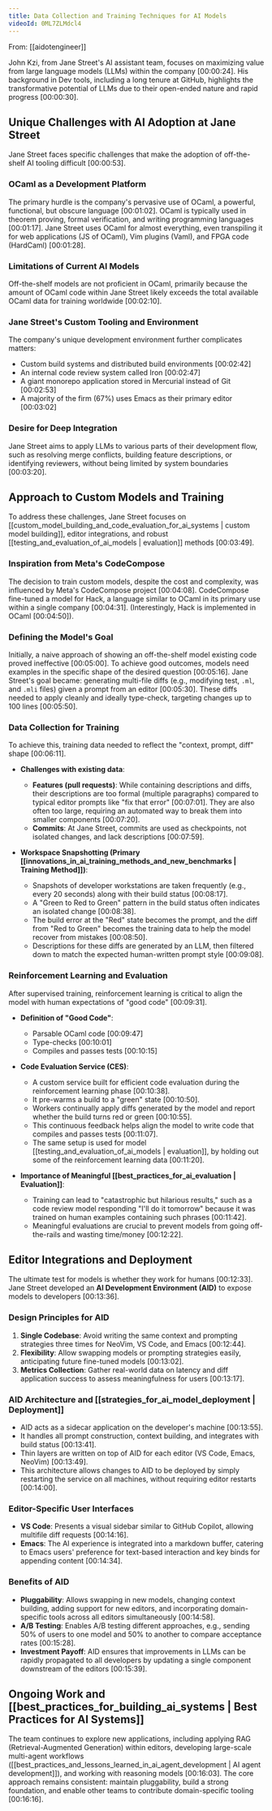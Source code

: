 ```yaml
---
title: Data Collection and Training Techniques for AI Models
videoId: 0ML7ZLMdcl4
---
```


From: [[aidotengineer]] <br/> 

John Kzi, from Jane Street's AI assistant team, focuses on maximizing value from large language models (LLMs) within the company <a class="yt-timestamp" data-t="00:00:24">[00:00:24]</a>. His background in Dev tools, including a long tenure at GitHub, highlights the transformative potential of LLMs due to their open-ended nature and rapid progress <a class="yt-timestamp" data-t="00:00:30">[00:00:30]</a>.

## Unique Challenges with AI Adoption at Jane Street

Jane Street faces specific challenges that make the adoption of off-the-shelf AI tooling difficult <a class="yt-timestamp" data-t="00:00:53">[00:00:53]</a>.

### OCaml as a Development Platform
The primary hurdle is the company's pervasive use of OCaml, a powerful, functional, but obscure language <a class="yt-timestamp" data-t="00:01:02">[00:01:02]</a>. OCaml is typically used in theorem proving, formal verification, and writing programming languages <a class="yt-timestamp" data-t="00:01:17">[00:01:17]</a>. Jane Street uses OCaml for almost everything, even transpiling it for web applications (JS of OCaml), Vim plugins (Vaml), and FPGA code (HardCaml) <a class="yt-timestamp" data-t="00:01:28">[00:01:28]</a>.

### Limitations of Current AI Models
Off-the-shelf models are not proficient in OCaml, primarily because the amount of OCaml code within Jane Street likely exceeds the total available OCaml data for training worldwide <a class="yt-timestamp" data-t="00:02:10">[00:02:10]</a>.

### Jane Street's Custom Tooling and Environment
The company's unique development environment further complicates matters:
*   Custom build systems and distributed build environments <a class="yt-timestamp" data-t="00:02:42">[00:02:42]</a>
*   An internal code review system called Iron <a class="yt-timestamp" data-t="00:02:47">[00:02:47]</a>
*   A giant monorepo application stored in Mercurial instead of Git <a class="yt-timestamp" data-t="00:02:53">[00:02:53]</a>
*   A majority of the firm (67%) uses Emacs as their primary editor <a class="yt-timestamp" data-t="00:03:02">[00:03:02]</a>

### Desire for Deep Integration
Jane Street aims to apply LLMs to various parts of their development flow, such as resolving merge conflicts, building feature descriptions, or identifying reviewers, without being limited by system boundaries <a class="yt-timestamp" data-t="00:03:20">[00:03:20]</a>.

## Approach to Custom Models and Training

To address these challenges, Jane Street focuses on [[custom_model_building_and_code_evaluation_for_ai_systems | custom model building]], editor integrations, and robust [[testing_and_evaluation_of_ai_models | evaluation]] methods <a class="yt-timestamp" data-t="00:03:49">[00:03:49]</a>.

### Inspiration from Meta's CodeCompose
The decision to train custom models, despite the cost and complexity, was influenced by Meta's CodeCompose project <a class="yt-timestamp" data-t="00:04:08">[00:04:08]</a>. CodeCompose fine-tuned a model for Hack, a language similar to OCaml in its primary use within a single company <a class="yt-timestamp" data-t="00:04:31">[00:04:31]</a>. (Interestingly, Hack is implemented in OCaml <a class="yt-timestamp" data-t="00:04:50">[00:04:50]</a>).

### Defining the Model's Goal
Initially, a naive approach of showing an off-the-shelf model existing code proved ineffective <a class="yt-timestamp" data-t="00:05:00">[00:05:00]</a>. To achieve good outcomes, models need examples in the specific shape of the desired question <a class="yt-timestamp" data-t="00:05:16">[00:05:16]</a>. Jane Street's goal became: generating multi-file diffs (e.g., modifying test, `.ml`, and `.mli` files) given a prompt from an editor <a class="yt-timestamp" data-t="00:05:30">[00:05:30]</a>. These diffs needed to apply cleanly and ideally type-check, targeting changes up to 100 lines <a class="yt-timestamp" data-t="00:05:50">[00:05:50]</a>.

### Data Collection for Training

To achieve this, training data needed to reflect the "context, prompt, diff" shape <a class="yt-timestamp" data-t="00:06:11">[00:06:11]</a>.

*   **Challenges with existing data**:
    *   **Features (pull requests)**: While containing descriptions and diffs, their descriptions are too formal (multiple paragraphs) compared to typical editor prompts like "fix that error" <a class="yt-timestamp" data-t="00:07:01">[00:07:01]</a>. They are also often too large, requiring an automated way to break them into smaller components <a class="yt-timestamp" data-t="00:07:20">[00:07:20]</a>.
    *   **Commits**: At Jane Street, commits are used as checkpoints, not isolated changes, and lack descriptions <a class="yt-timestamp" data-t="00:07:59">[00:07:59]</a>.

*   **Workspace Snapshotting (Primary [[innovations_in_ai_training_methods_and_new_benchmarks | Training Method]])**:
    *   Snapshots of developer workstations are taken frequently (e.g., every 20 seconds) along with their build status <a class="yt-timestamp" data-t="00:08:17">[00:08:17]</a>.
    *   A "Green to Red to Green" pattern in the build status often indicates an isolated change <a class="yt-timestamp" data-t="00:08:38">[00:08:38]</a>.
    *   The build error at the "Red" state becomes the prompt, and the diff from "Red to Green" becomes the training data to help the model recover from mistakes <a class="yt-timestamp" data-t="00:08:50">[00:08:50]</a>.
    *   Descriptions for these diffs are generated by an LLM, then filtered down to match the expected human-written prompt style <a class="yt-timestamp" data-t="00:09:08">[00:09:08]</a>.

### Reinforcement Learning and Evaluation

After supervised training, reinforcement learning is critical to align the model with human expectations of "good code" <a class="yt-timestamp" data-t="00:09:31">[00:09:31]</a>.

*   **Definition of "Good Code"**:
    *   Parsable OCaml code <a class="yt-timestamp" data-t="00:09:47">[00:09:47]</a>
    *   Type-checks <a class="yt-timestamp" data-t="00:10:01">[00:10:01]</a>
    *   Compiles and passes tests <a class="yt-timestamp" data-t="00:10:15">[00:10:15]</a>

*   **Code Evaluation Service (CES)**:
    *   A custom service built for efficient code evaluation during the reinforcement learning phase <a class="yt-timestamp" data-t="00:10:38">[00:10:38]</a>.
    *   It pre-warms a build to a "green" state <a class="yt-timestamp" data-t="00:10:50">[00:10:50]</a>.
    *   Workers continually apply diffs generated by the model and report whether the build turns red or green <a class="yt-timestamp" data-t="00:10:55">[00:10:55]</a>.
    *   This continuous feedback helps align the model to write code that compiles and passes tests <a class="yt-timestamp" data-t="00:11:07">[00:11:07]</a>.
    *   The same setup is used for model [[testing_and_evaluation_of_ai_models | evaluation]], by holding out some of the reinforcement learning data <a class="yt-timestamp" data-t="00:11:20">[00:11:20]</a>.

*   **Importance of Meaningful [[best_practices_for_ai_evaluation | Evaluation]]**:
    *   Training can lead to "catastrophic but hilarious results," such as a code review model responding "I'll do it tomorrow" because it was trained on human examples containing such phrases <a class="yt-timestamp" data-t="00:11:42">[00:11:42]</a>.
    *   Meaningful evaluations are crucial to prevent models from going off-the-rails and wasting time/money <a class="yt-timestamp" data-t="00:12:22">[00:12:22]</a>.

## Editor Integrations and Deployment

The ultimate test for models is whether they work for humans <a class="yt-timestamp" data-t="00:12:33">[00:12:33]</a>. Jane Street developed an **AI Development Environment (AID)** to expose models to developers <a class="yt-timestamp" data-t="00:13:36">[00:13:36]</a>.

### Design Principles for AID
1.  **Single Codebase**: Avoid writing the same context and prompting strategies three times for NeoVim, VS Code, and Emacs <a class="yt-timestamp" data-t="00:12:44">[00:12:44]</a>.
2.  **Flexibility**: Allow swapping models or prompting strategies easily, anticipating future fine-tuned models <a class="yt-timestamp" data-t="00:13:02">[00:13:02]</a>.
3.  **Metrics Collection**: Gather real-world data on latency and diff application success to assess meaningfulness for users <a class="yt-timestamp" data-t="00:13:17">[00:13:17]</a>.

### AID Architecture and [[strategies_for_ai_model_deployment | Deployment]]
*   AID acts as a sidecar application on the developer's machine <a class="yt-timestamp" data-t="00:13:55">[00:13:55]</a>.
*   It handles all prompt construction, context building, and integrates with build status <a class="yt-timestamp" data-t="00:13:41">[00:13:41]</a>.
*   Thin layers are written on top of AID for each editor (VS Code, Emacs, NeoVim) <a class="yt-timestamp" data-t="00:13:49">[00:13:49]</a>.
*   This architecture allows changes to AID to be deployed by simply restarting the service on all machines, without requiring editor restarts <a class="yt-timestamp" data-t="00:14:00">[00:14:00]</a>.

### Editor-Specific User Interfaces
*   **VS Code**: Presents a visual sidebar similar to GitHub Copilot, allowing multifile diff requests <a class="yt-timestamp" data-t="00:14:16">[00:14:16]</a>.
*   **Emacs**: The AI experience is integrated into a markdown buffer, catering to Emacs users' preference for text-based interaction and key binds for appending content <a class="yt-timestamp" data-t="00:14:34">[00:14:34]</a>.

### Benefits of AID
*   **Pluggability**: Allows swapping in new models, changing context building, adding support for new editors, and incorporating domain-specific tools across all editors simultaneously <a class="yt-timestamp" data-t="00:14:58">[00:14:58]</a>.
*   **A/B Testing**: Enables A/B testing different approaches, e.g., sending 50% of users to one model and 50% to another to compare acceptance rates <a class="yt-timestamp" data-t="00:15:28">[00:15:28]</a>.
*   **Investment Payoff**: AID ensures that improvements in LLMs can be rapidly propagated to all developers by updating a single component downstream of the editors <a class="yt-timestamp" data-t="00:15:39">[00:15:39]</a>.

## Ongoing Work and [[best_practices_for_building_ai_systems | Best Practices for AI Systems]]
The team continues to explore new applications, including applying RAG (Retrieval-Augmented Generation) within editors, developing large-scale multi-agent workflows ([[best_practices_and_lessons_learned_in_ai_agent_development | AI agent development]]), and working with reasoning models <a class="yt-timestamp" data-t="00:16:03">[00:16:03]</a>. The core approach remains consistent: maintain pluggability, build a strong foundation, and enable other teams to contribute domain-specific tooling <a class="yt-timestamp" data-t="00:16:16">[00:16:16]</a>.